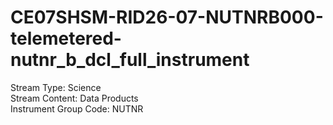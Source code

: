 # CE07SHSM-RID26-07-NUTNRB000-telemetered-nutnr_b_dcl_full_instrument

Stream Type: Science<br>
Stream Content: Data Products<br>
Instrument Group Code: NUTNR<br>
